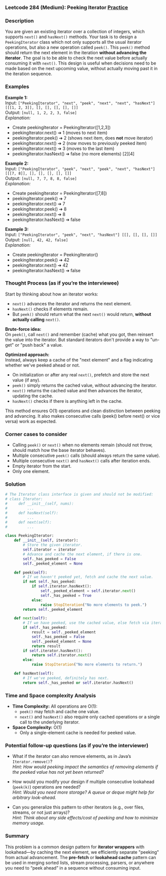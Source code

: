 ### Leetcode 284 (Medium): Peeking Iterator [Practice](https://leetcode.com/problems/peeking-iterator)

### Description  
You are given an existing iterator over a collection of integers, which supports `next()` and `hasNext()` methods. Your task is to design a `PeekingIterator` class which not only supports all the usual iterator operations, but also a new operation called `peek()`. This `peek()` method should return the next element in the iteration **without advancing the iterator**. The goal is to be able to check the next value before actually consuming it with `next()`. This design is useful when decisions need to be made based on the next upcoming value, without actually moving past it in the iteration sequence.

### Examples  

**Example 1:**  
Input: `["PeekingIterator", "next", "peek", "next", "next", "hasNext"] [[[1, 2, 3]], [], [], [], [], []]`  
Output: `[null, 1, 2, 2, 3, false]`  
*Explanation:*
- Create peekingIterator = PeekingIterator([1,2,3])
- peekingIterator.next() ➔ 1 (moves to next item)
- peekingIterator.peek() ➔ 2 (shows next item, does **not** move iterator)
- peekingIterator.next() ➔ 2 (now moves to previously peeked item)
- peekingIterator.next() ➔ 3 (moves to the last item)
- peekingIterator.hasNext() ➔ false (no more elements) [2][4]

**Example 2:**  
Input: `["PeekingIterator", "peek", "next", "peek", "next", "hasNext"] [[[7, 8]], [], [], [], [], []]`  
Output: `[null, 7, 7, 8, 8, false]`  
*Explanation:*
- Create peekingIterator = PeekingIterator([7,8])
- peekingIterator.peek() ➔ 7
- peekingIterator.next() ➔ 7
- peekingIterator.peek() ➔ 8
- peekingIterator.next() ➔ 8
- peekingIterator.hasNext() ➔ false

**Example 3:**  
Input: `["PeekingIterator", "peek", "next", "hasNext"] [[], [], [], []]`  
Output: `[null, 42, 42, false]`  
*Explanation:*
- Create peekingIterator = PeekingIterator()
- peekingIterator.peek() ➔ 42
- peekingIterator.next() ➔ 42
- peekingIterator.hasNext() ➔ false

### Thought Process (as if you’re the interviewee)  

Start by thinking about how an iterator works:
- `next()` advances the iterator and returns the next element.
- `hasNext()` checks if elements remain.
- But `peek()` should return what the next `next()` would return, **without actually calling** `next()`.

**Brute-force idea:**  
On `peek()`, call `next()` and remember (cache) what you got, then reinsert the value into the iterator. But standard iterators don't provide a way to "un-get" or "push back" a value.

**Optimized approach:**  
Instead, always keep a cache of the "next element" and a flag indicating whether we've peeked ahead or not.  
- On initialization or after any real `next()`, prefetch and store the next value (if any).
- `peek()` simply returns the cached value, without advancing the iterator.
- `next()` returns the cached value and then advances the iterator, updating the cache.
- `hasNext()` checks if there is anything left in the cache.

This method ensures O(1) operations and clean distinction between peeking and advancing. It also makes consecutive calls (peek() before next() or vice versa) work as expected.

### Corner cases to consider  
- Calling `peek()` or `next()` when no elements remain (should not throw, should match how the base iterator behaves).
- Multiple consecutive `peek()` calls (should always return the same value).
- Multiple consecutive `next()` and `hasNext()` calls after iteration ends.
- Empty iterator from the start.
- Only one element.

### Solution

```python
# The Iterator class interface is given and should not be modified:
# class Iterator:
#     def __init__(self, nums):
#         ...
#     def hasNext(self):
#         ...
#     def next(self):
#         ...

class PeekingIterator:
    def __init__(self, iterator):
        # Store the given iterator.
        self.iterator = iterator
        # Advance and cache the next element, if there is one.
        self._has_peeked = False
        self._peeked_element = None

    def peek(self):
        # If we haven't peeked yet, fetch and cache the next value.
        if not self._has_peeked:
            if self.iterator.hasNext():
                self._peeked_element = self.iterator.next()
                self._has_peeked = True
            else:
                raise StopIteration("No more elements to peek.")
        return self._peeked_element

    def next(self):
        # If we have peeked, use the cached value, else fetch via iterator.
        if self._has_peeked:
            result = self._peeked_element
            self._has_peeked = False
            self._peeked_element = None
            return result
        if self.iterator.hasNext():
            return self.iterator.next()
        else:
            raise StopIteration("No more elements to return.")

    def hasNext(self):
        # If we've peeked, definitely has next.
        return self._has_peeked or self.iterator.hasNext()
```

### Time and Space complexity Analysis  

- **Time Complexity:** All operations are O(1):  
  - `peek()` may fetch and cache one value.
  - `next()` and `hasNext()` also require only cached operations or a single call to the underlying iterator.
- **Space Complexity:** O(1)  
  - Only a single-element cache is needed for peeked value.

### Potential follow-up questions (as if you’re the interviewer)  

- What if the iterator can also remove elements, as in Java’s `Iterator.remove()`?  
  *Hint: How would peeking impact the semantics of removing elements if the peeked value has not yet been returned?*

- How would you modify your design if multiple consecutive lookahead (`peek(k)`) operations are needed?  
  *Hint: Would you need more storage? A queue or deque might help for arbitrary look-ahead.*

- Can you generalize this pattern to other iterators (e.g., over files, streams, or not just arrays)?  
  *Hint: Think about any side effects/cost of peeking and how to minimize memory usage.*

### Summary
This problem is a common design pattern for **iterator wrappers** with lookahead—by caching the next element, we efficiently separate "peeking" from actual advancement. The **pre-fetch** or **lookahead cache** pattern can be used in merging sorted lists, stream processing, parsers, or anywhere you need to “peek ahead” in a sequence without consuming input.
